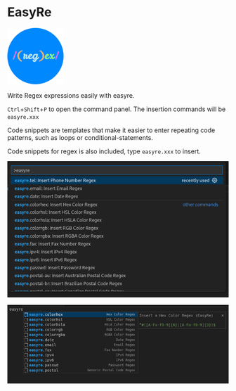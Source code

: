 # EasyRe

![icon](https://github.com/the0cp/easyre/blob/main/assets/icon-128.png)

Write Regex expressions easily with easyre.

`Ctrl`+`Shift`+`P` to open the command panel. The insertion commands will be `easyre.xxx`

Code snippets are templates that make it easier to enter repeating code patterns, such as loops or conditional-statements.     

Code snippets for regex is also included, type `easyre.xxx` to insert.

![demo](https://github.com/the0cp/easyre/blob/main/assets/demo.png)

![demo](https://github.com/the0cp/easyre/blob/main/assets/demo-1.png)